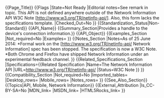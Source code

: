 {{Page_Title}}
{{Flags
|State=Not Ready
|Editorial notes=See remark in topic. This API is not defined anywhere outside of the Network Information API W3C Note [http://www.w3.org/TR/netinfo-api/]. Also, this form lacks the specifications template.
|Checked_Out=No
}}
{{Standardization_Status|Non-Standard}}
{{API_Name}}
{{Summary_Section|Provides a handle to the device's connection information.}}
{{API_Object}}
{{Examples_Section
|Not_required=No
|Examples=
}}
{{Notes_Section
|Notes=As of 25 June 2014:
*Formal work on the [http://www.w3.org/TR/netinfo-api/ Network Information] spec has been stopped. The specification is now a W3C Note.
*Both Chrome and Firefox have shipped Network Information under an experimental feedback channel.
}}
{{Related_Specifications_Section
|Specifications={{Related Specification
|Name=The Network Information API
|URL=http://www.w3.org/TR/netinfo-api/
|Status=W3C Note
}}
}}
{{Compatibility_Section
|Not_required=No
|Imported_tables=
|Desktop_rows=
|Mobile_rows=
|Notes_rows=
}}
{{See_Also_Section}}
{{Topics|API, Mobile, Network Information}}
{{External_Attribution
|Is_CC-BY-SA=No
|MDN_link=
|MSDN_link=
|HTML5Rocks_link=
}}